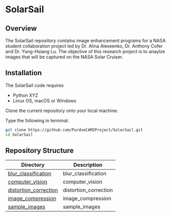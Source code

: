# SolarSail

## Overview

The SolarSail repository contains image enhancement programs for a NASA student collaboration project led by Dr. Alina Alexeenko, Dr. Anthony Cofer and Dr. Yung-Hsiang Lu. The objective of this research project is to anaylze images that will be captured on the NASA Solar Cruiser. <br/>

## Installation

The SolarSail code requires
* Python XYZ
* Linux OS, macOS or Windows

Clone the current repository onto your local machine. <br/>

Type the following in terminal:

```bash
git clone https://github.com/PurdueCAM2Project/SolarSail.git
cd SolarSail
```

## Repository Structure

| Directory | Description |
|-----------|-------------|
| [blur_classification](blur_classification) | blur_classification |
| [computer_vision](computer_vision) | computer_vision |
| [distortion_correction](distortion_correction) | distortion_correction |
| [image_compression](image_compression) | image_compression |
| [sample_images](sample_images) | sample_images |
